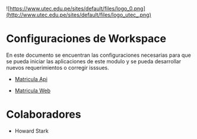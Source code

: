 ![https://www.utec.edu.pe/sites/default/files/logo_0.png](http://www.utec.edu.pe/sites/default/files/logo_utec_.png)

# Configuraciones de Workspace

En este documento se encuentran las configuraciones necesarias para que se pueda iniciar las aplicaciones de este modulo y se pueda desarrollar nuevos requerimientos o corregir isssues.

* [Matricula Api](./matricula-api/Home)

* [Matricula Web](./matricula-web/Home)

# Colaboradores
*  Howard Stark
